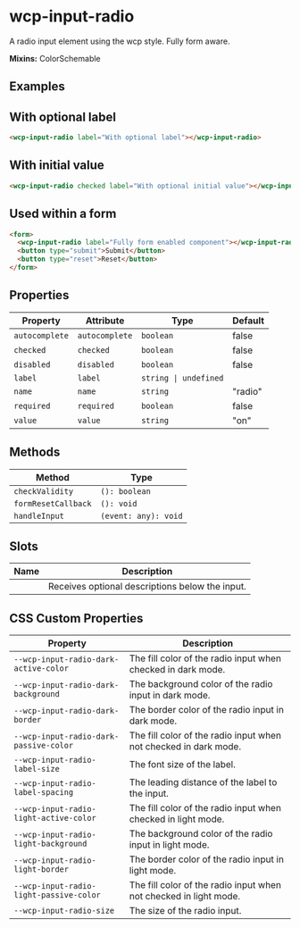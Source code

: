 # wcp-input-radio

A radio input element using the wcp style. Fully form aware.

**Mixins:** ColorSchemable

## Examples

## With optional label

```html
<wcp-input-radio label="With optional label"></wcp-input-radio>
```

## With initial value

```html
<wcp-input-radio checked label="With optional initial value"></wcp-input-radio>
```

## Used within a form

```html
<form>
  <wcp-input-radio label="Fully form enabled component"></wcp-input-radio>
  <button type="submit">Submit</button>
  <button type="reset">Reset</button>
</form>
```

## Properties

| Property       | Attribute      | Type                  | Default |
|----------------|----------------|-----------------------|---------|
| `autocomplete` | `autocomplete` | `boolean`             | false   |
| `checked`      | `checked`      | `boolean`             | false   |
| `disabled`     | `disabled`     | `boolean`             | false   |
| `label`        | `label`        | `string \| undefined` |         |
| `name`         | `name`         | `string`              | "radio" |
| `required`     | `required`     | `boolean`             | false   |
| `value`        | `value`        | `string`              | "on"    |

## Methods

| Method              | Type                 |
|---------------------|----------------------|
| `checkValidity`     | `(): boolean`        |
| `formResetCallback` | `(): void`           |
| `handleInput`       | `(event: any): void` |

## Slots

| Name | Description                                     |
|------|-------------------------------------------------|
|      | Receives optional descriptions below the input. |

## CSS Custom Properties

| Property                                | Description                                      |
|-----------------------------------------|--------------------------------------------------|
| `--wcp-input-radio-dark-active-color`   | The fill color of the radio input when checked in dark mode. |
| `--wcp-input-radio-dark-background`     | The background color of the radio input in dark mode. |
| `--wcp-input-radio-dark-border`         | The border color of the radio input in dark mode. |
| `--wcp-input-radio-dark-passive-color`  | The fill color of the radio input when not checked in dark mode. |
| `--wcp-input-radio-label-size`          | The font size of the label.                      |
| `--wcp-input-radio-label-spacing`       | The leading distance of the label to the input.  |
| `--wcp-input-radio-light-active-color`  | The fill color of the radio input when checked in light mode. |
| `--wcp-input-radio-light-background`    | The background color of the radio input in light mode. |
| `--wcp-input-radio-light-border`        | The border color of the radio input in light mode. |
| `--wcp-input-radio-light-passive-color` | The fill color of the radio input when not checked in light mode. |
| `--wcp-input-radio-size`                | The size of the radio input.                     |
